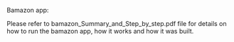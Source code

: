 Bamazon app:

Please refer to bamazon_Summary_and_Step_by_step.pdf file for details on how to run the bamazon app, how it works and how it was built.
